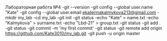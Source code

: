 Лабораторная работа №4
-git --version
-git config --global user.name "Kate"
-git config --global user.email ekaterinakalmykova213@gmail.com
-mkdir my_lab
-cd my_lab
-git init
-git status 
-echo "Kate" > name.txt 
-echo "Kalmykova" > surname.txt 
-echo "Lbd-21" > group.txt
-git status
-git add . 
-git status 
-git commit -m 'my first commit'
-git status
-git remote add origin https://github.com/Kate3010/my_lab.git
-git push -u origin master
